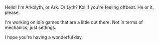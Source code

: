 Hello! I'm Arkolyth, or Ark. Or Lyth? Kol if you're feeling offbeat. He or it, please.

I'm working on idle games that are a little out there. Not in terms of mechanics; just settings.

I hope you're having a wonderful day.
